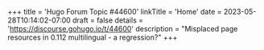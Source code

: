 +++
title = 'Hugo Forum Topic #44600'
linkTitle = 'Home'
date = 2023-05-28T10:14:02-07:00
draft = false
details = 'https://discourse.gohugo.io/t/44600'
description = "Misplaced page resources in 0.112 multilingual - a regression?"
+++
